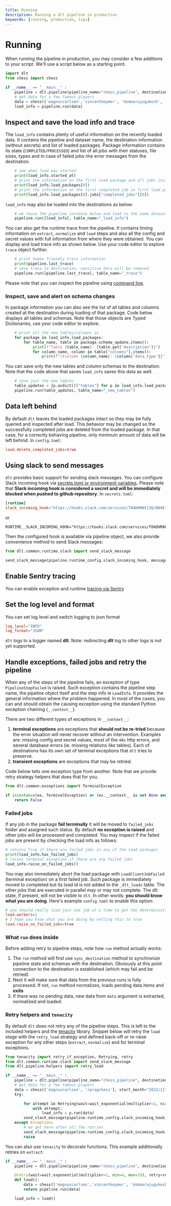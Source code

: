 ```yaml
---
title: Running
description: Running a dlt pipeline in production
keywords: [running, production, tips]
---
```


# Running

When running the pipeline in production, you may consider a few additions to your script. We'll use a script below as a starting point.

```python
import dlt
from chess import chess

if __name__ == "__main__" :
    pipeline = dlt.pipeline(pipeline_name="chess_pipeline", destination='duckdb', dataset_name="games_data")
    # get data for a few famous players
    data = chess(['magnuscarlsen','vincentkeymer', 'dommarajugukesh', 'rpragchess'], start_month="2022/11", end_month="2022/12")
    load_info = pipeline.run(data)
```

## Inspect and save the load info and trace

The `load_info` contains plenty of useful information on the recently loaded data. It contains the pipeline and dataset name, the destination information (without secrets) and list of loaded packages. Package information contains its state (`COMPLETED/PROCESSED`) and list of all jobs with their statuses, file sizes, types and in case of failed jobs-the error messages from the destination.

```python
    # see when load was started
    print(load_info.started_at)
    # print the information on the first load package and all jobs inside
    print(load_info.load_packages[0])
    # print the information on the first completed job in first load package
    print(load_info.load_packages[0].jobs["completed_jobs"][0])
```

`load_info` may also be loaded into the destinations as below:

```python
    # we reuse the pipeline instance below and load to the same dataset as data
    pipeline.run([load_info], table_name="_load_info")
```

You can also get the runtime trace from the pipeline. It contains timing information on `extract`, `normalize` and `load` steps and also all the config and secret values with full information from where they were obtained. You can display and load trace info as shown below. Use your code editor to explore `trace` object further.

```python
    # print human friendly trace information
    print(pipeline.last_trace)
    # save trace to destination, sensitive data will be removed
    pipeline.run([pipeline.last_trace], table_name="_trace")
```

Please note that you can inspect the pipeline using [command line](../reference/command-line-interface.md#dlt-pipeline).

### Inspect, save and alert on schema changes

In package information you can also see the list of all tables and columns created at the destination during loading of that package. Code below displays all tables and schemas. Note that those objects are Typed Dictionaries, use your code editor to explore.

```python
    # print all the new tables/columns in
    for package in load_info.load_packages:
        for table_name, table in package.schema_update.items():
            print(f"Table {table_name}: {table.get('description')}")
            for column_name, column in table["columns"].items():
                print(f"\tcolumn {column_name}: {column['data_type']}")
```

You can save only the new tables and column schemas to the destination. Note that the code above that saves `load_info` saves this data as well.

```python
    # save just the new tables
    table_updates = [p.asdict()["tables"] for p in load_info.load_packages]
    pipeline.run(table_updates, table_name="_new_tables")
```

## Data left behind

By default `dlt` leaves the loaded packages intact so they may be fully queried and inspected after load. This behavior may be changed so the successfully completed jobs are deleted from the loaded package. In that case, for a correctly behaving pipeline, only minimum amount of data will be left behind. In `config.toml`:

```toml
load.delete_completed_jobs=true
```

## Using slack to send messages

`dlt` provides basic support for sending slack messages. You can configure Slack incoming hook via [secrets.toml or environment variables](../general-usage/credentials.md). Please note that **Slack incoming hook is considered a secret and will be immediately blocked when pushed to github repository**. In `secrets.toml`:

```toml
[runtime]
slack_incoming_hook="https://hooks.slack.com/services/T04DHMAF13Q/B04E7B1MQ1H/TDHEI123WUEE"
```
or
```
RUNTIME__SLACK_INCOMING_HOOK="https://hooks.slack.com/services/T04DHMAF13Q/B04E7B1MQ1H/TDHEI123WUEE"
```
Then the configured hook is available via pipeline object, we also provide convenience method to send Slack messages:
```python
from dlt.common.runtime.slack import send_slack_message

send_slack_message(pipeline.runtime_config.slack_incoming_hook, message)

```

## Enable Sentry tracing

You can enable exception and runtime [tracing via Sentry](../running-in-production/tracing.md)

## Set the log level and format

You can set log level and switch logging to json format
```toml
log_level="INFO"
log_format="JSON"
```
`dlt` logs to a logger named **dlt**.
Note: redirecting **dlt** log to other logs is not yet supported.

## Handle exceptions, failed jobs and retry the pipeline

When any of the steps of the pipeline fails, an exception of type `PipelineStepFailed` is raised. Such exception contains the pipeline step name, the pipeline object itself and the step info ie `LoadInfo`. It provides the general information where the problem happened. In most of the cases, you can and should obtain the causing exception using the standard Python exception chaining (`__context__`).

There are two different types of exceptions in `__context__`:
1. **terminal exceptions** are exceptions that **should not be re-tried** because the error situation will never recover without an intervention. Examples are: missing config and secret values, most of the `40x` http errors, and several database errors (ie. missing relations like tables). Each of destinations has its own set of terminal exceptions that `dlt` tries to preserve.
2. **transient exceptions** are exceptions that may be retried.

Code below tells one exception type from another. Note that we provide retry strategy helpers that does that for you.
```python
from dlt.common.exceptions import TerminalException

if isinstance(ex, TerminalException) or (ex.__context__ is not None and isinstance(ex.__context__, TerminalException)):
    return False
```

### Failed jobs

If any job in the package **fail terminally** it will be moved to `failed_jobs` folder and assigned such status. By default **no exception is raised** and other jobs will be processed and completed. You may inspect if the failed jobs are present by checking the load info as follows:

```python
# returns True if there are failed jobs in any of the load packages
print(load_info.has_failed_jobs)
# raises terminal exception if there are any failed jobs
load_info.raise_on_failed_jobs()
```

You may also immediately abort the load package with `LoadClientJobFailed` (terminal exception) on a first failed job. Such package is immediately moved to completed but its load id is not added to the `_dlt_loads` table. The other jobs that are executed in parallel may or may not complete. The dlt state, if present, will not be visible to `dlt`. In other words: **you should know what you are doing**. Here's example `config.toml` to enable this option:

```toml
# you should really load just one job at a time to get the deterministic behavior
load.workers=1
# I hope you know what you are doing by setting this to true
load.raise_on_failed_jobs=true
```

### What `run` does inside

Before adding retry to pipeline steps, note how `run` method actually works:
1. The `run` method will first use `sync_destination` method to synchronize pipeline state and schemas with the destination. Obviously at this point connection to the destination is established (which may fail and be retried)
2. Next it will make sure that data from the previous runs is fully processed. If not, `run` method normalizes, loads pending data items and **exits**
3. If there was no pending data, new data from `data` argument is extracted, normalized and loaded.

### Retry helpers and `tenacity`

By default `dlt` does not retry any of the pipeline steps. This is left to the included helpers and the [tenacity](https://tenacity.readthedocs.io/en/latest/) library. Snippet below will retry the `load` stage with the `retry_load` strategy and defined back-off or re-raise exception for any other steps (`extract`, `normalize`) and for terminal exceptions.

```python
from tenacity import retry_if_exception, Retrying, retry
from dlt.common.runtime.slack import send_slack_message
from dlt.pipeline.helpers import retry_load

if __name__ == "__main__" :
    pipeline = dlt.pipeline(pipeline_name="chess_pipeline", destination='duckdb', dataset_name="games_data")
    # get data for a few famous players
    data = chess(['magnuscarlsen', 'rpragchess'], start_month="2022/11", end_month="2022/12")
    try:

        for attempt in Retrying(wait=wait_exponential(multiplier=1, min=4, max=10), retry=retry_if_exception(retry_load(())), reraise=True):
            with attempt:
                load_info = p.run(data)
        send_slack_message(pipeline.runtime_config.slack_incoming_hook, "HOORAY 😄")
    except Exception:
        # we get here after all the retries
        send_slack_message(pipeline.runtime_config.slack_incoming_hook, "BOOO 🤯")
        raise
```

You can also use `tenacity` to decorate functions. This example additionally retries on `extract`:

```python
if __name__ == "__main__" :
    pipeline = dlt.pipeline(pipeline_name="chess_pipeline", destination='duckdb', dataset_name="games_data")

    @retry(wait=wait_exponential(multiplier=1, min=4, max=10), retry=retry_if_exception(retry_load(("extract", "load"))), reraise=True)
    def load():
        data = chess(['magnuscarlsen','vincentkeymer', 'dommarajugukesh', 'rpragchess'], start_month="2022/11", end_month="2022/12")
        return pipeline.run(data)

    load_info = load()
```